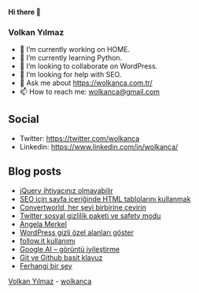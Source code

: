 #### Hi there 👋

### Volkan Yılmaz

- 🔭 I’m currently working on HOME.
- 🌱 I’m currently learning Python.
- 👯 I’m looking to collaborate on WordPress.
- 🤔 I’m looking for help with SEO.
- 💬 Ask me about https://wolkanca.com.tr/
- 📫 How to reach me: wolkanca@gmail.com

## Social
- Twitter: https://twitter.com/wolkanca
- Linkedin: https://www.linkedin.com/in/wolkanca/



## Blog posts
<!-- BLOG-POST-LIST:START -->
- [jQuery ihtiyacınız olmayabilir](https://wolkanca.com.tr/jquery-ihtiyaciniz-olmayabilir/)
- [SEO için sayfa içeriğinde HTML tablolarını kullanmak](https://wolkanca.com.tr/seo-icin-sayfa-iceriginde-html-tablolarini-kullanmak/)
- [Convertworld, her şeyi birbirine çevirin](https://wolkanca.com.tr/convertworld-her-seyi-birbirine-cevirin/)
- [Twitter sosyal gizlilik paketi ve safety modu](https://wolkanca.com.tr/twitter-sosyal-gizlilik-paketi-ve-safety-modu/)
- [Angela Merkel](https://wolkanca.com.tr/angela-merkel/)
- [WordPress gizli özel alanları göster](https://wolkanca.com.tr/wordpress-gizli-ozel-alanlari-goster/)
- [follow.it kullanımı](https://wolkanca.com.tr/follow-it-kullanimi/)
- [Google AI – görüntü iyileştirme](https://wolkanca.com.tr/google-ai-goruntu-iyilestirme/)
- [Git ve Github basit klavuz](https://wolkanca.com.tr/git-ve-github-basit-klavuz/)
- [Ferhangi bir şey](https://wolkanca.com.tr/ferhangi-bir-sey/)
<!-- BLOG-POST-LIST:END -->


[Volkan Yılmaz](https://volkanyilmaz.com.tr/) - [wolkanca](https://wolkanca.com.tr/)

